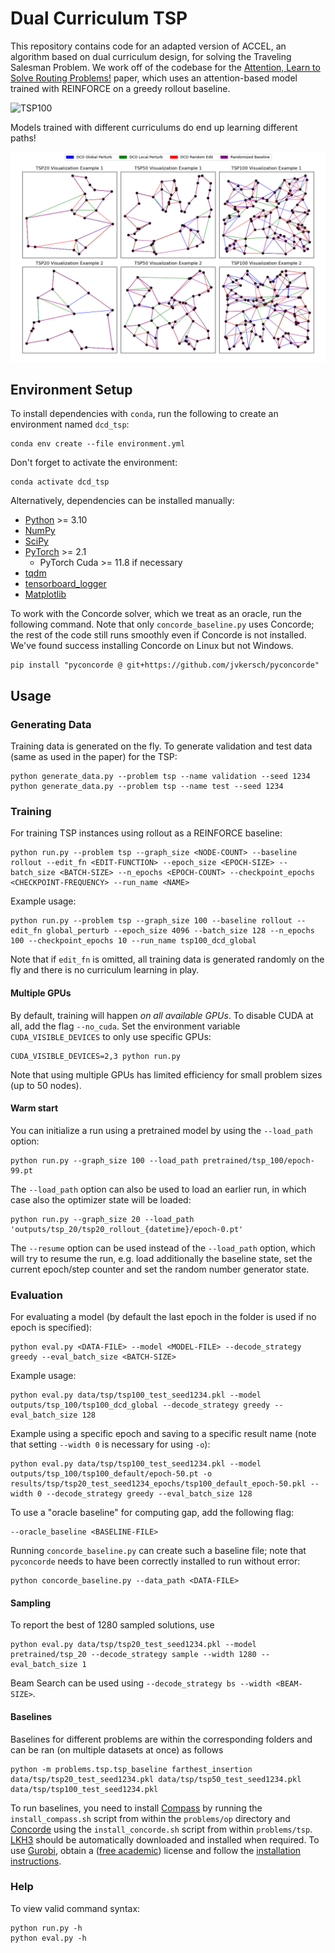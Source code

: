 # Dual Curriculum TSP

This repository contains code for an adapted version of ACCEL, an algorithm based on dual curriculum design, for solving the Traveling Salesman Problem. We work off of the codebase for the [Attention, Learn to Solve Routing Problems!](https://openreview.net/forum?id=ByxBFsRqYm) paper, which uses an attention-based model trained with REINFORCE on a greedy rollout baseline.

![TSP100](images/tsp.gif)

Models trained with different curriculums do end up learning different paths!

![TSP100](images/tsp_comparisons.png)


## Environment Setup

To install dependencies with `conda`, run the following to create an environment named `dcd_tsp`:

```
conda env create --file environment.yml
```

Don't forget to activate the environment:

```
conda activate dcd_tsp
```

Alternatively, dependencies can be installed manually:
* [Python](https://www.python.org/) >= 3.10
* [NumPy](https://numpy.org/)
* [SciPy](https://scipy.org/)
* [PyTorch](https://pytorch.org/) >= 2.1
    * PyTorch Cuda >= 11.8 if necessary
* [tqdm](https://tqdm.github.io/)
* [tensorboard_logger](https://github.com/TeamHG-Memex/tensorboard_logger)
* [Matplotlib](https://matplotlib.org/)

To work with the Concorde solver, which we treat as an oracle, run the following command. Note that only `concorde_baseline.py` uses Concorde; the rest of the code still runs smoothly even if Concorde is not installed. We've found success installing Concorde on Linux but not Windows.

```
pip install "pyconcorde @ git+https://github.com/jvkersch/pyconcorde"
```

## Usage

### Generating Data

Training data is generated on the fly. To generate validation and test data (same as used in the paper) for the TSP:
```
python generate_data.py --problem tsp --name validation --seed 1234
python generate_data.py --problem tsp --name test --seed 1234
```

### Training

For training TSP instances using rollout as a REINFORCE baseline:
```
python run.py --problem tsp --graph_size <NODE-COUNT> --baseline rollout --edit_fn <EDIT-FUNCTION> --epoch_size <EPOCH-SIZE> --batch_size <BATCH-SIZE> --n_epochs <EPOCH-COUNT> --checkpoint_epochs <CHECKPOINT-FREQUENCY> --run_name <NAME>
```

Example usage:
```
python run.py --problem tsp --graph_size 100 --baseline rollout --edit_fn global_perturb --epoch_size 4096 --batch_size 128 --n_epochs 100 --checkpoint_epochs 10 --run_name tsp100_dcd_global
```

Note that if `edit_fn` is omitted, all training data is generated randomly on the fly and there is no curriculum learning in play.

#### Multiple GPUs
By default, training will happen *on all available GPUs*. To disable CUDA at all, add the flag `--no_cuda`. 
Set the environment variable `CUDA_VISIBLE_DEVICES` to only use specific GPUs:
```
CUDA_VISIBLE_DEVICES=2,3 python run.py 
```
Note that using multiple GPUs has limited efficiency for small problem sizes (up to 50 nodes).

#### Warm start
You can initialize a run using a pretrained model by using the `--load_path` option:
```
python run.py --graph_size 100 --load_path pretrained/tsp_100/epoch-99.pt
```

The `--load_path` option can also be used to load an earlier run, in which case also the optimizer state will be loaded:
```
python run.py --graph_size 20 --load_path 'outputs/tsp_20/tsp20_rollout_{datetime}/epoch-0.pt'
```

The `--resume` option can be used instead of the `--load_path` option, which will try to resume the run, e.g. load additionally the baseline state, set the current epoch/step counter and set the random number generator state.

### Evaluation

For evaluating a model (by default the last epoch in the folder is used if no epoch is specified):
```
python eval.py <DATA-FILE> --model <MODEL-FILE> --decode_strategy greedy --eval_batch_size <BATCH-SIZE>
```

Example usage:
```
python eval.py data/tsp/tsp100_test_seed1234.pkl --model outputs/tsp_100/tsp100_dcd_global --decode_strategy greedy --eval_batch_size 128
```

Example using a specific epoch and saving to a specific result name (note that setting `--width 0` is necessary for using `-o`):
```
python eval.py data/tsp/tsp100_test_seed1234.pkl --model outputs/tsp_100/tsp100_default/epoch-50.pt -o results/tsp/tsp20_test_seed1234_epochs/tsp100_default_epoch-50.pkl --width 0 --decode_strategy greedy --eval_batch_size 128
```

To use a "oracle baseline" for computing gap, add the following flag:

```
--oracle_baseline <BASELINE-FILE>
```

Running `concorde_baseline.py` can create such a baseline file; note that `pyconcorde` needs to have been correctly installed to run without error:

```
python concorde_baseline.py --data_path <DATA-FILE>
```

#### Sampling
To report the best of 1280 sampled solutions, use
```
python eval.py data/tsp/tsp20_test_seed1234.pkl --model pretrained/tsp_20 --decode_strategy sample --width 1280 --eval_batch_size 1
```
Beam Search can be used using `--decode_strategy bs --width <BEAM-SIZE>`.

#### Baselines
Baselines for different problems are within the corresponding folders and can be ran (on multiple datasets at once) as follows
```
python -m problems.tsp.tsp_baseline farthest_insertion data/tsp/tsp20_test_seed1234.pkl data/tsp/tsp50_test_seed1234.pkl data/tsp/tsp100_test_seed1234.pkl
```
To run baselines, you need to install [Compass](https://github.com/bcamath-ds/compass) by running the `install_compass.sh` script from within the `problems/op` directory and [Concorde](http://www.math.uwaterloo.ca/tsp/concorde.html) using the `install_concorde.sh` script from within `problems/tsp`. [LKH3](http://akira.ruc.dk/~keld/research/LKH-3/) should be automatically downloaded and installed when required. To use [Gurobi](http://www.gurobi.com), obtain a ([free academic](http://www.gurobi.com/registration/academic-license-reg)) license and follow the [installation instructions](https://www.gurobi.com/documentation/8.1/quickstart_windows/installing_the_anaconda_py.html).

### Help

To view valid command syntax:
```
python run.py -h
python eval.py -h
```
